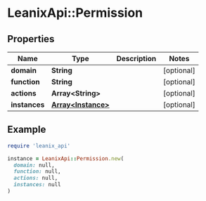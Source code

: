 # LeanixApi::Permission

## Properties

| Name | Type | Description | Notes |
| ---- | ---- | ----------- | ----- |
| **domain** | **String** |  | [optional] |
| **function** | **String** |  | [optional] |
| **actions** | **Array&lt;String&gt;** |  | [optional] |
| **instances** | [**Array&lt;Instance&gt;**](Instance.md) |  | [optional] |

## Example

```ruby
require 'leanix_api'

instance = LeanixApi::Permission.new(
  domain: null,
  function: null,
  actions: null,
  instances: null
)
```


